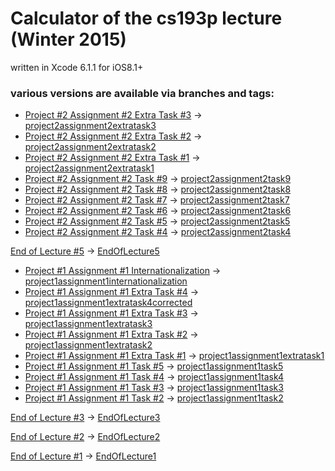 # Calculator of the cs193p lecture (Winter 2015)

written in Xcode 6.1.1 for iOS8.1+


### various versions are available via branches and tags:

+ [Project #2 Assignment #2 Extra Task #3](http://cs193p.m2m.at/cs193p-project-2-assignment-2-extra-task-3-winter-2015/) -> [project2assignment2extratask3](https://github.com/m2mtech/calculator-2015/tree/project2assignment2extratask3)
+ [Project #2 Assignment #2 Extra Task #2](http://cs193p.m2m.at/cs193p-project-2-assignment-2-extra-task-2-winter-2015/) -> [project2assignment2extratask2](https://github.com/m2mtech/calculator-2015/tree/project2assignment2extratask2)
+ [Project #2 Assignment #2 Extra Task #1](http://cs193p.m2m.at/cs193p-project-2-assignment-2-extra-task-1-winter-2015/) -> [project2assignment2extratask1](https://github.com/m2mtech/calculator-2015/tree/project2assignment2extratask1)
+ [Project #2 Assignment #2 Task #9](http://cs193p.m2m.at/cs193p-project-2-assignment-2-task-9-winter-2015/) -> [project2assignment2task9](https://github.com/m2mtech/calculator-2015/tree/project2assignment2task9)
+ [Project #2 Assignment #2 Task #8](http://cs193p.m2m.at/cs193p-project-2-assignment-2-task-8-winter-2015/) -> [project2assignment2task8](https://github.com/m2mtech/calculator-2015/tree/project2assignment2task8)
+ [Project #2 Assignment #2 Task #7](http://cs193p.m2m.at/cs193p-project-2-assignment-2-task-7-winter-2015/) -> [project2assignment2task7](https://github.com/m2mtech/calculator-2015/tree/project2assignment2task7)
+ [Project #2 Assignment #2 Task #6](http://cs193p.m2m.at/cs193p-project-2-assignment-2-task-6-winter-2015/) -> [project2assignment2task6](https://github.com/m2mtech/calculator-2015/tree/project2assignment2task6)
+ [Project #2 Assignment #2 Task #5](http://cs193p.m2m.at/cs193p-project-2-assignment-2-task-5-winter-2015/) -> [project2assignment2task5](https://github.com/m2mtech/calculator-2015/tree/project2assignment2task5)
+ [Project #2 Assignment #2 Task #4](http://cs193p.m2m.at/cs193p-project-2-assignment-2-task-4-winter-2015/) -> [project2assignment2task4](https://github.com/m2mtech/calculator-2015/tree/project2assignment2task4)

[End of Lecture #5](http://cs193p.m2m.at/cs193p-lecture-5-objective-c-compatibility-property-list-views-winter-2015/) -> [EndOfLecture5](https://github.com/m2mtech/calculator-2015/tree/EndOfLecture5)

+ [Project #1 Assignment #1 Internationalization](http://cs193p.m2m.at/cs193p-project-1-assignment-1-internationalization-winter-2015/) -> [project1assignment1internationalization](https://github.com/m2mtech/calculator-2015/tree/project1assignment1internationalization)
+ [Project #1 Assignment #1 Extra Task #4](http://cs193p.m2m.at/cs193p-project-1-assignment-1-extra-task-4-winter-2015/) -> [project1assignment1extratask4corrected](https://github.com/m2mtech/calculator-2015/tree/project1assignment1extratask4corrected)
+ [Project #1 Assignment #1 Extra Task #3](http://cs193p.m2m.at/cs193p-project-1-assignment-1-extra-task-3-winter-2015/) -> [project1assignment1extratask3](https://github.com/m2mtech/calculator-2015/tree/project1assignment1extratask3)
+ [Project #1 Assignment #1 Extra Task #2](http://cs193p.m2m.at/cs193p-project-1-assignment-1-extra-task-2-winter-2015/) -> [project1assignment1extratask2](https://github.com/m2mtech/calculator-2015/tree/project1assignment1extratask2)
+ [Project #1 Assignment #1 Extra Task #1](http://cs193p.m2m.at/cs193p-project-1-assignment-1-extra-task-1-winter-2015/) -> [project1assignment1extratask1](https://github.com/m2mtech/calculator-2015/tree/project1assignment1extratask1)
+ [Project #1 Assignment #1 Task #5](http://cs193p.m2m.at/cs193p-project-1-assignment-1-task-5-winter-2015/) -> [project1assignment1task5](https://github.com/m2mtech/calculator-2015/tree/project1assignment1task5)
+ [Project #1 Assignment #1 Task #4](http://cs193p.m2m.at/cs193p-project-1-assignment-1-task-4-winter-2015/) -> [project1assignment1task4](https://github.com/m2mtech/calculator-2015/tree/project1assignment1task4)
+ [Project #1 Assignment #1 Task #3](http://cs193p.m2m.at/cs193p-project-1-assignment-1-task-3-winter-2015/) -> [project1assignment1task3](https://github.com/m2mtech/calculator-2015/tree/project1assignment1task3)
+ [Project #1 Assignment #1 Task #2](http://cs193p.m2m.at/cs193p-project-1-assignment-1-task-2-winter-2015/) -> [project1assignment1task2](https://github.com/m2mtech/calculator-2015/tree/project1assignment1task2)

[End of Lecture #3](http://cs193p.m2m.at/cs193p-lecture-3-applying-mvc-winter-2015/) -> [EndOfLecture3](https://github.com/m2mtech/calculator-2015/tree/EndOfLecture3)

[End of Lecture #2](http://cs193p.m2m.at/cs193p-lecture-2-more-xcode-and-swift-mvc-winter-2015/) -> [EndOfLecture2](https://github.com/m2mtech/calculator-2015/tree/EndOfLecture2)

[End of Lecture #1](http://cs193p.m2m.at/cs193p-lecture-1-logistics-ios8-overview-winter-2015/) -> [EndOfLecture1](https://github.com/m2mtech/calculator-2015/tree/EndOfLecture1)